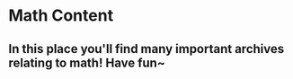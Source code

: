<head>
  <title>Math Content</title>
</head>
 
# Math Content
## In this place you'll find many important archives relating to math! Have fun~
